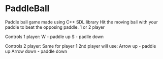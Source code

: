 # PaddleBall
Paddle ball game made using C++ SDL library
Hit the moving ball with your paddle to beat the opposing paddle.
1 or 2 player

Controls 1 player:
W - paddle up
S - padlle down

Controls 2 player:
Same for player 1
2nd player will use:
Arrow up - paddle up
Arrow down - paddle down
